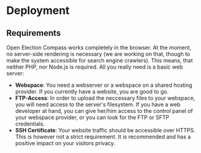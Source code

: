 # Deployment

## Requirements

Open Election Compass works completely in the browser. At the moment, no server-side rendering is
necessary (we are working on that, though to make the system accessible for search engine crawlers).
This means, that neither PHP, nor Node.js is required. All you really need is a basic web server:

- **Webspace**: You need a webserver or a webspace on a shared hosting provider. If you currently
  have a website, you are good to go.
- **FTP-Access**: In order to upload the neccessary files to your webspace, you will need access to
  the server's filesystem. If you have a web developer at hand, you can give her/him access to the
  control panel of your webspace provider, or you can look for the FTP or SFTP credentials.
- **SSH Certificate**: Your website traffic should be accessible over HTTPS. This is however not a
  strict requirement. It is recommended and has a positive impact on your visitors privacy.